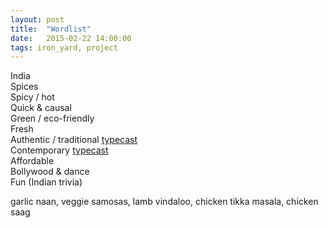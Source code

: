 ```yaml
---
layout: post
title:  "Wordlist"
date:   2015-02-22 14:00:00
tags: iron_yard, project
---
```

India  
Spices  
Spicy / hot  
Quick & causal  
Green / eco-friendly  
Fresh  
Authentic / traditional  [typecast](http://typecast.com/cq8YdKcjRz/share/543dfa86b46ba41b901223bbce591d59c5a9c640)  
Contemporary  [typecast](http://typecast.com/cq8YdKcjRz/share/7680500752c4a9c14932d069400dd0ca51faccffTHcQdPWg)  
Affordable  
Bollywood & dance  
Fun (Indian trivia)   

garlic naan, veggie samosas, lamb vindaloo, chicken tikka masala, chicken saag


